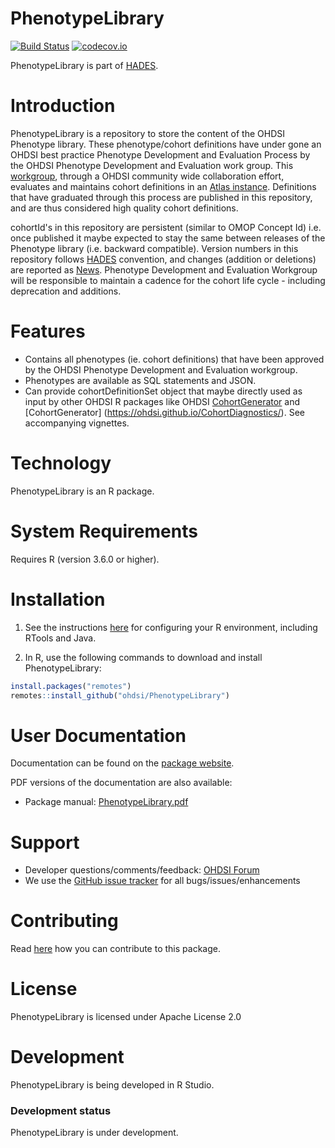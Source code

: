 PhenotypeLibrary
================

[![Build Status](https://github.com/OHDSI/PhenotypeLibrary/workflows/R-CMD-check/badge.svg)](https://github.com/OHDSI/PhenotypeLibrary/actions?query=workflow%3AR-CMD-check)
[![codecov.io](https://codecov.io/github/OHDSI/PhenotypeLibrary/coverage.svg?branch=main)](https://codecov.io/github/OHDSI/PhenotypeLibrary?branch=main)

PhenotypeLibrary is part of [HADES](https://ohdsi.github.io/Hades).

Introduction
============
PhenotypeLibrary is a repository to store the content of the OHDSI Phenotype library. These phenotype/cohort definitions have under gone an OHDSI best practice Phenotype Development and Evaluation Process by the OHDSI Phenotype Development and Evaluation work group. This [workgroup](https://forums.ohdsi.org/t/ohdsi-phenotype-library-announcements/16910), through a OHDSI community wide collaboration effort, evaluates and maintains cohort definitions in an [Atlas instance](https://atlas-phenotype.ohdsi.org/#/home). Definitions that have graduated through this process are published in this repository, and are thus considered high quality cohort definitions.

cohortId's in this repository are persistent (similar to OMOP Concept Id) i.e. once published it maybe expected to stay the same between releases of the Phenotype library (i.e. backward compatible). Version numbers in this repository follows [HADES](https://ohdsi.github.io/Hades/index.html) convention, and changes (addition or deletions) are reported as [News](https://ohdsi.github.io/PhenotypeLibrary/news/index.html). Phenotype Development and Evaluation Workgroup will be responsible to maintain a cadence for the cohort life cycle - including deprecation and additions.

Features
========
- Contains all phenotypes (ie. cohort definitions) that have been approved by the OHDSI Phenotype Development and Evaluation workgroup.
- Phenotypes are available as SQL statements and JSON.
- Can provide cohortDefinitionSet object that maybe directly used as input by other OHDSI R packages like OHDSI [CohortGenerator](https://ohdsi.github.io/CohortGenerator/) and [CohortGenerator] (https://ohdsi.github.io/CohortDiagnostics/). See accompanying vignettes.

Technology
============
PhenotypeLibrary is an R package.

System Requirements
============
Requires R (version 3.6.0 or higher). 

Installation
=============
1. See the instructions [here](https://ohdsi.github.io/Hades/rSetup.html) for configuring your R environment, including RTools and Java.

2. In R, use the following commands to download and install PhenotypeLibrary:

  ```r
  install.packages("remotes")
  remotes::install_github("ohdsi/PhenotypeLibrary")
  ```

User Documentation
==================
Documentation can be found on the [package website](https://ohdsi.github.io/PhenotypeLibrary).

PDF versions of the documentation are also available:
* Package manual: [PhenotypeLibrary.pdf](https://raw.githubusercontent.com/OHDSI/PhenotypeLibrary/main/extras/PhenotypeLibrary.pdf)

Support
=======
* Developer questions/comments/feedback: <a href="http://forums.ohdsi.org/c/developers">OHDSI Forum</a>
* We use the <a href="https://github.com/OHDSI/PhenotypeLibrary/issues">GitHub issue tracker</a> for all bugs/issues/enhancements

Contributing
============
Read [here](https://ohdsi.github.io/Hades/contribute.html) how you can contribute to this package.

License
=======
PhenotypeLibrary is licensed under Apache License 2.0

Development
===========
PhenotypeLibrary is being developed in R Studio.

### Development status

PhenotypeLibrary is under development.
